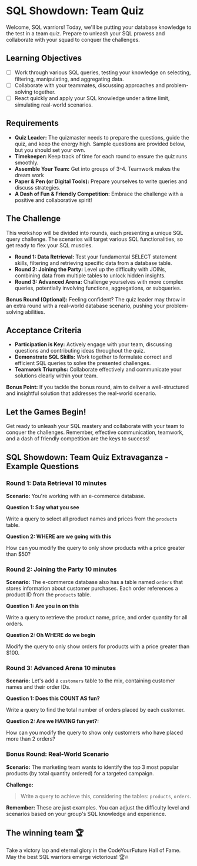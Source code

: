 # SQL Showdown: Team Quiz

Welcome, SQL warriors! Today, we'll be putting your database knowledge to the test in a team quiz. Prepare to unleash your SQL prowess and collaborate with your squad to conquer the challenges.

## Learning Objectives

- [ ] Work through various SQL queries, testing your knowledge on selecting, filtering, manipulating, and aggregating data.
- [ ] Collaborate with your teammates, discussing approaches and problem-solving together.
- [ ] React quickly and apply your SQL knowledge under a time limit, simulating real-world scenarios.

## Requirements

- **Quiz Leader:** The quizmaster needs to prepare the questions, guide the quiz, and keep the energy high. Sample questions are provided below, but you should set your own.
- **Timekeeper:** Keep track of time for each round to ensure the quiz runs smoothly.
- **Assemble Your Team:** Get into groups of 3-4. Teamwork makes the dream work
- **Paper & Pen (or Digital Tools):** Prepare yourselves to write queries and discuss strategies.
- **A Dash of Fun & Friendly Competition:** Embrace the challenge with a positive and collaborative spirit!

## The Challenge

This workshop will be divided into rounds, each presenting a unique SQL query challenge. The scenarios will target various SQL functionalities, so get ready to flex your SQL muscles.

- **Round 1: Data Retrieval:** Test your fundamental SELECT statement skills, filtering and retrieving specific data from a database table.
- **Round 2: Joining the Party:** Level up the difficulty with JOINs, combining data from multiple tables to unlock hidden insights.
- **Round 3: Advanced Arena:** Challenge yourselves with more complex queries, potentially involving functions, aggregations, or subqueries.

**Bonus Round (Optional):** Feeling confident? The quiz leader may throw in an extra round with a real-world database scenario, pushing your problem-solving abilities.

## Acceptance Criteria

- **Participation is Key:** Actively engage with your team, discussing questions and contributing ideas throughout the quiz.
- **Demonstrate SQL Skills:** Work together to formulate correct and efficient SQL queries to solve the presented challenges.
- **Teamwork Triumphs:** Collaborate effectively and communicate your solutions clearly within your team.

**Bonus Point:** If you tackle the bonus round, aim to deliver a well-structured and insightful solution that addresses the real-world scenario.

## Let the Games Begin!

Get ready to unleash your SQL mastery and collaborate with your team to conquer the challenges. Remember, effective communication, teamwork, and a dash of friendly competition are the keys to success!

## SQL Showdown: Team Quiz Extravaganza - Example Questions

### Round 1: Data Retrieval 10 minutes

**Scenario:** You're working with an e-commerce database.

**Question 1: Say what you see**

Write a query to select all product names and prices from the `products` table.

**Question 2: WHERE are we going with this**

How can you modify the query to only show products with a price greater than $50?

### Round 2: Joining the Party 10 minutes

**Scenario:** The e-commerce database also has a table named `orders` that stores information about customer purchases. Each order references a product ID from the `products` table.

**Question 1: Are you in on this**

Write a query to retrieve the product name, price, and order quantity for all orders.

**Question 2: Oh WHERE do we begin**

Modify the query to only show orders for products with a price greater than $100.

### Round 3: Advanced Arena 10 minutes

**Scenario:** Let's add a `customers` table to the mix, containing customer names and their order IDs.

**Question 1: Does this COUNT AS fun?**

Write a query to find the total number of orders placed by each customer.

**Question 2: Are we HAVING fun yet?:**

How can you modify the query to show only customers who have placed more than 2 orders?

### Bonus Round: Real-World Scenario

**Scenario:** The marketing team wants to identify the top 3 most popular products (by total quantity ordered) for a targeted campaign.

**Challenge:**

> Write a query to achieve this, considering the tables: `products`, `orders`.

**Remember:** These are just examples. You can adjust the difficulty level and scenarios based on your group's SQL knowledge and experience.

## The winning team 🏆

Take a victory lap and eternal glory in the CodeYourFuture Hall of Fame. May the best SQL warriors emerge victorious! 🏆🔥
